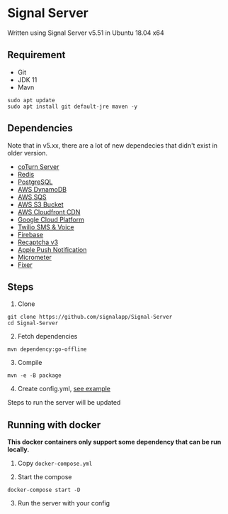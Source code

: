 # Signal Server
Written using Signal Server v5.51 in Ubuntu 18.04 x64

## Requirement
- Git
- JDK 11
- Mavn

```
sudo apt update
sudo apt install git default-jre maven -y
```

## Dependencies
Note that in v5.xx, there are a lot of new dependecies that didn't exist in older version.

- [coTurn Server](https://github.com/coturn/coturn)
- [Redis](https://redis.io/)
- [PostgreSQL](https://www.postgresql.org/)
- [AWS DynamoDB](https://aws.amazon.com/dynamodb/)
- [AWS SQS](https://aws.amazon.com/sqs/)
- [AWS S3 Bucket](https://aws.amazon.com/s3/)
- [AWS Cloudfront CDN](https://aws.amazon.com/cloudfront/)
- [Google Cloud Platform](https://cloud.google.com/gcp)
- [Twilio SMS & Voice](https://www.twilio.com/)
- [Firebase](https://firebase.google.com/)
- [Recaptcha v3](https://www.google.com/recaptcha/admin/create)
- [Apple Push Notification](https://developer.apple.com/documentation/usernotifications/setting_up_a_remote_notification_server/establishing_a_certificate-based_connection_to_apns)
- [Micrometer](http://micrometer.io/)
- [Fixer](https://fixer.io/)

## Steps
1. Clone 
```
git clone https://github.com/signalapp/Signal-Server
cd Signal-Server
```

2. Fetch dependencies
```
mvn dependency:go-offline
```

3. Compile
```
mvn -e -B package
```

4. Create config.yml, [see example](./config.yml)

Steps to run the server will be updated

## Running with docker
**This docker containers only support some dependency that can be run locally.**

1. Copy `docker-compose.yml`

2. Start the compose
```
docker-compose start -D
```

3. Run the server with your config
